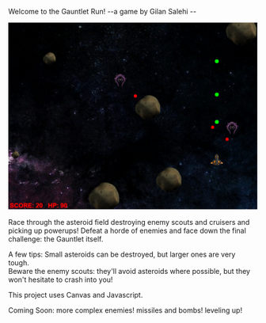 Welcome to the Gauntlet Run!
--a game by Gilan Salehi --

![alt tag](Asteroids/assets/GauntletRun.PNG)

Race through the asteroid field destroying enemy scouts and cruisers and picking up powerups!  Defeat a horde of enemies and face down the final challenge: the Gauntlet itself.

A few tips:
Small asteroids can be destroyed, but larger ones are very tough.  
Beware the enemy scouts: they'll avoid asteroids where possible, but they won't hesitate to crash into you!

This project uses Canvas and Javascript.

Coming Soon:
more complex enemies!
missiles and bombs!
leveling up!
